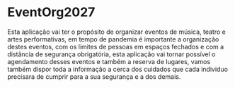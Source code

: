 # EventOrg2027

Esta aplicação vai ter o propósito de organizar eventos de música, teatro e artes performativas, em tempo de pandemia é importante a organização destes eventos,
com os limites de pessoas em espaços fechados e com a distância de segurança obrigatória, esta aplicação vai tornar possível o agendamento desses eventos e 
também a reserva de lugares, vamos também dispor toda a informação a cerca dos cuidados que cada individuo precisara de cumprir para a sua segurança e a 
dos demais.
